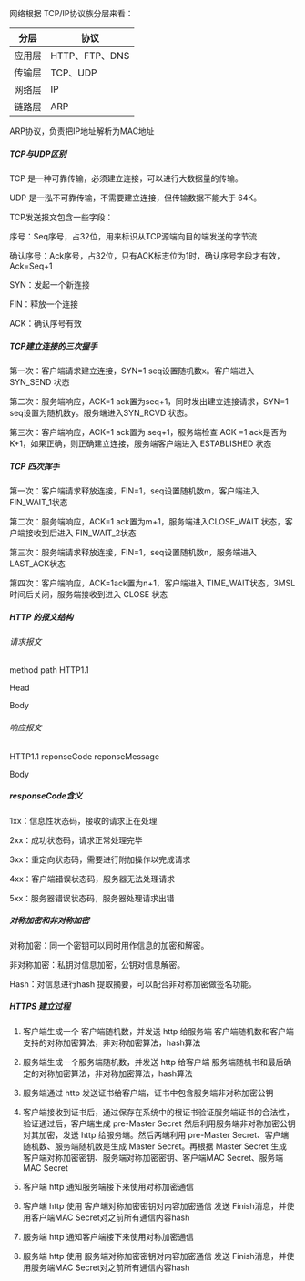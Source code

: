 网络根据 TCP/IP协议族分层来看：

| 分层   | 协议           |
| ------ | -------------- |
| 应用层 | HTTP、FTP、DNS |
| 传输层 | TCP、UDP       |
| 网络层 | IP             |
| 链路层 | ARP            |

ARP协议，负责把IP地址解析为MAC地址

##### TCP与UDP区别

TCP 是一种可靠传输，必须建立连接，可以进行大数据量的传输。

UDP 是一泓不可靠传输，不需要建立连接，但传输数据不能大于 64K。

TCP发送报文包含一些字段：

序号：Seq序号，占32位，用来标识从TCP源端向目的端发送的字节流

确认序号：Ack序号，占32位，只有ACK标志位为1时，确认序号字段才有效，Ack=Seq+1

SYN：发起一个新连接

FIN：释放一个连接

ACK：确认序号有效

##### TCP建立连接的三次握手

第一次：客户端请求建立连接，SYN=1 seq设置随机数x。客户端进入 SYN_SEND 状态

第二次：服务端响应，ACK=1 ack置为seq+1，同时发出建立连接请求，SYN=1 seq设置为随机数y。服务端进入SYN_RCVD 状态。

第三次：客户端响应，ACK=1 ack置为 seq+1，服务端检查 ACK =1 ack是否为K+1，如果正确，则正确建立连接，服务端客户端进入 ESTABLISHED 状态

##### TCP 四次挥手

第一次：客户端请求释放连接，FIN=1，seq设置随机数m，客户端进入 FIN_WAIT_1状态

第二次：服务端响应，ACK=1 ack置为m+1，服务端进入CLOSE_WAIT 状态，客户端接收到后进入 FIN_WAIT_2状态

第三次：服务端请求释放连接，FIN=1，seq设置随机数n，服务端进入 LAST_ACK状态

第四次：客户端响应，ACK=1ack置为n+1，客户端进入 TIME_WAIT状态，3MSL时间后关闭，服务端接收到进入 CLOSE 状态

##### HTTP 的报文结构

###### 请求报文

method path HTTP1.1

Head

Body

###### 响应报文

HTTP1.1 reponseCode reponseMessage

Body

##### responseCode含义

1xx：信息性状态码，接收的请求正在处理

2xx：成功状态码，请求正常处理完毕

3xx：重定向状态码，需要进行附加操作以完成请求

4xx：客户端错误状态码，服务器无法处理请求

5xx：服务器错误状态码，服务器处理请求出错

##### 对称加密和非对称加密

对称加密：同一个密钥可以同时用作信息的加密和解密。

非对称加密：私钥对信息加密，公钥对信息解密。

Hash：对信息进行hash 提取摘要，可以配合非对称加密做签名功能。

##### HTTPS 建立过程

1. 客户端生成一个 客户端随机数，并发送 http 给服务端 客户端随机数和客户端支持的对称加密算法，非对称加密算法，hash算法

2. 服务端生成一个服务端随机数，并发送 http 给客户端 服务端随机书和最后确定的对称加密算法，非对称加密算法，hash算法

3. 服务端通过 http 发送证书给客户端，证书中包含服务端非对称加密公钥
4. 客户端接收到证书后，通过保存在系统中的根证书验证服务端证书的合法性，验证通过后，客户端生成 pre-Master Secret 然后利用服务端非对称加密公钥对其加密，发送 http 给服务端。然后两端利用 pre-Master Secret、客户端随机数、服务端随机数是生成 Master Secret。再根据 Master Secret 生成 客户端对称加密密钥、服务端对称加密密钥、客户端MAC Secret、服务端MAC Secret
5. 客户端 http 通知服务端接下来使用对称加密通信
6. 客户端 http 使用 客户端对称加密密钥对内容加密通信 发送 Finish消息，并使用客户端MAC Secret对之前所有通信内容hash
7. 服务端 http 通知客户端接下来使用对称加密通信
8. 服务端 http 使用 服务端对称加密密钥对内容加密通信 发送 Finish消息，并使用服务端MAC Secret对之前所有通信内容hash